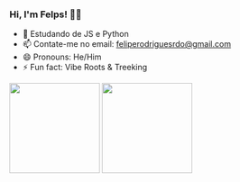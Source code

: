 ### Hi, I'm Felps! 🥷🏼

- 🔭 Estudando de JS e Python
- 📫 Contate-me no email: feliperodriguesrdo@gmail.com
- 😄 Pronouns: He/Him
- ⚡ Fun fact: Vibe Roots & Treeking

<img height="160em" src="https://github-readme-stats.vercel.app/api?username=fellpsr&show_icons=true&theme=vision-friendly-dark&include_all_commits=true&count_private=true"/>
<img height="160em" src="https://github-readme-stats.vercel.app/api/top-langs/?username=fellpsr&layout=compact&langs_count=7&theme=vision-friendly-dark"/>
<!-- Status sem ícones [![FellpsR's GitHub stats](https://github-readme-stats.vercel.app/api?username=fellpsr)](https://github.com/fellpsr/github-readme-stats) --->
<!--Hide algo ![Fellps's GitHub stats](https://github-readme-stats.vercel.app/api?username=fellpsr&hide=contribs,prs) -->
<!--- Se quer mostrar status com private contrib ![FellpsR's GitHub stats](https://github-readme-stats.vercel.app/api?username=fellpsr&count_private=true) --->
